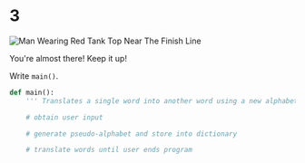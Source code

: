 # 3

![Man Wearing Red Tank Top Near The Finish Line](https://images.pexels.com/photos/2469773/pexels-photo-2469773.jpeg?auto=compress&cs=tinysrgb&h=750&w=1260)

You're almost there! Keep it up!

Write `main()`.

```python
def main():
    ''' Translates a single word into another word using a new alphabet '''

    # obtain user input

    # generate pseudo-alphabet and store into dictionary

    # translate words until user ends program
```

